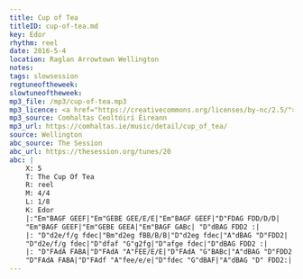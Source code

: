 ```yaml
---
title: Cup of Tea
titleID: cup-of-tea.md
key: Edor
rhythm: reel
date: 2016-5-4
location: Raglan Arrowtown Wellington
notes:
tags: slowsession
regtuneoftheweek:
slowtuneoftheweek:
mp3_file: /mp3/cup-of-tea.mp3
mp3_licence: <a href="https://creativecommons.org/licenses/by-nc/2.5/">CC-BY-NC-2.5</a>
mp3_source: Comhaltas Ceoltóirí Éireann
mp3_url: https://comhaltas.ie/music/detail/cup_of_tea/
source: Wellington
abc_source: The Session
abc_url: https://thesession.org/tunes/20
abc: |
    X: 5
    T: The Cup Of Tea
    R: reel
    M: 4/4
    L: 1/8
    K: Edor
    |:"Em"BAGF GEEF|"Em"GEBE GEE/E/E|"Em"BAGF GEEF|"D"FDAG FDD/D/D|
    "Em"BAGF GEEF|"Em"GEBE GEEA|"Em"BAGF GABc| "D"dBAG FDD2 :|
    |: "D"d2e/f/g fdec|"Bm"d2eg fBB/B/B|"D"d2eg fdec|"A"dBAG "D"FDD2|
    "D"d2e/f/g fdec|"D"dfaf "G"g2fg|"D"afge fdec|"D"dBAG FDD2 :|
    |: "D"FAdA FABA|"D"FAdA "A"FEE/E/E|"D"FAdA "G"BABc|"A"dBAG "D"FDD2|
    "D"FAdA FABA|"D"FAdf "A"fee/e/e|"D"fdec "G"dBAF|"A"dBAG "D" FDD2:|
---
```

